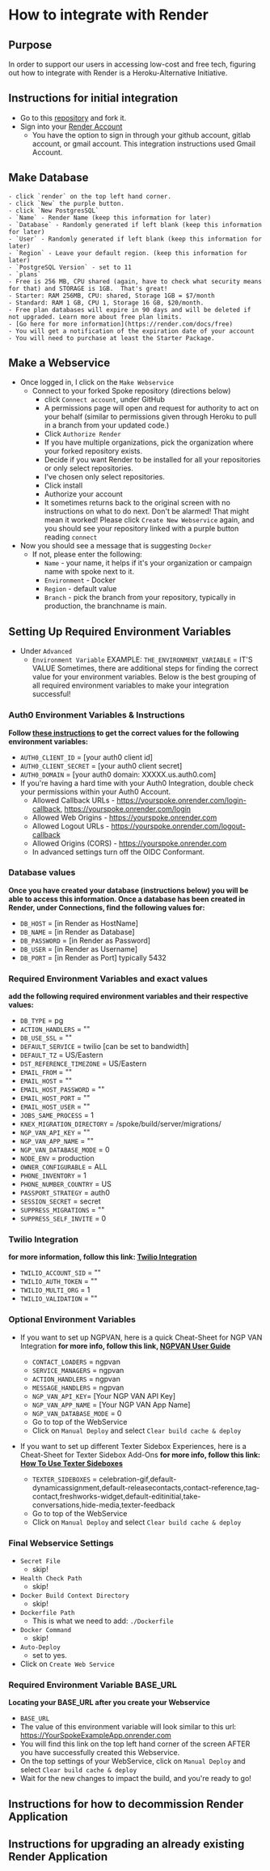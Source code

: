 # How to integrate with Render

## Purpose
In order to support our users in accessing low-cost and free tech, figuring out how to integrate with Render is a Heroku-Alternative Initiative.

## Instructions for initial integration
- Go to this [repository](https://github.com/MoveOnOrg/Spoke) and fork it.
- Sign into your [Render Account](https://render.com/)
    - You have the option to sign in through your github account, gitlab account, or gmail account.  This integration instructions used Gmail Account.

## Make Database
    - click `render` on the top left hand corner.
    - click `New` the purple button.
    - click `New PostgresSQL`
    - `Name` - Render Name (keep this information for later)
    - `Database` - Randomly generated if left blank (keep this information for later)
    - `User` - Randomly generated if left blank (keep this information for later)
    - `Region` - Leave your default region. (keep this information for later)
    - `PostgreSQL Version` - set to 11
    - `plans`
    - Free is 256 MB, CPU shared (again, have to check what security means for that) and STORAGE is 1GB.  That's great!
    - Starter: RAM 256MB, CPU: shared, Storage 1GB = $7/month
    - Standard: RAM 1 GB, CPU 1, Storage 16 GB, $20/month.
    - Free plan databases will expire in 90 days and will be deleted if not upgraded. Learn more about free plan limits.
    - [Go here for more information](https://render.com/docs/free)
    - You will get a notification of the expiration date of your account
    - You will need to purchase at least the Starter Package.

## Make a Webservice
- Once logged in, I click on the `Make Webservice`
  - Connect to your forked Spoke repository (directions below)
    - click `Connect account`, under GitHub
    - A permissions page will open and request for authority to act on your behalf (similar to permissions given through Heroku to pull in a branch from your updated code.)
    - Click `Authorize Render`
    - If you have multiple organizations, pick the organization where your forked repository exists.
    - Decide if you want Render to be installed for all your repositories or only select repositories.
    - I've chosen only select repositories.
    - Click install
    - Authorize your account
    - It sometimes returns back to the original screen with no instructions on what to do next.  Don't be alarmed! That might mean it worked! Please click `Create New Webservice` again, and you should see your repository linked with a purple button reading `connect`
- Now you should see a message that is suggesting `Docker`
  - If not, please enter the following:
    - `Name` - your name, it helps if it's your organization or campaign name with spoke next to it.
    - `Environment` - Docker
    - `Region` - default value
    - `Branch` - pick the branch from your repository, typically in production, the branchname is main.

## Setting Up Required Environment Variables
- Under `Advanced`
  - `Environment Variable`
    EXAMPLE:  `THE_ENVIRONMENT_VARIABLE` = IT'S VALUE
    Sometimes, there are additional steps for finding the correct value for your environment variables.  Below is the best grouping of all required environment variables to make your integration successful!

### Auth0 Environment Variables & Instructions
**Follow [these instructions](https://moveonorg.github.io/Spoke/#/HOWTO_HEROKU_DEPLOY?id=instructions-for-auth0-configuration-variable-setup) to get the correct values for the following environment variables:**
  - `AUTH0_CLIENT_ID` = [your auth0 client id]
  - `AUTH0_CLIENT_SECRET` = [your auth0 client secret]
  - `AUTH0_DOMAIN` = [your auth0 domain: XXXXX.us.auth0.com]
  - If you're having a hard time with your Auth0 Integration, double check your permissions within your Auth0 Account.
    - Allowed Callback URLs - https://yourspoke.onrender.com/login-callback, https://yourspoke.onrender.com/login
    - Allowed Web Origins - https://yourspoke.onrender.com
    - Allowed Logout URLs - https://yourspoke.onrender.com/logout-callback
    - Allowed Origins (CORS) - https://yourspoke.onrender.com
    - In advanced settings turn off the OIDC Conformant.
### Database values
**Once you have created your database (instructions below) you will be able to access this information.  Once a database has been created in Render, under Connections, find the following values for:**
  - `DB_HOST` = [in Render as HostName]
  - `DB_NAME` = [in Render as Database]
  - `DB_PASSWORD` = [in Render as Password]
  - `DB_USER` = [in Render as Username]
  - `DB_PORT` = [in Render as Port] typically 5432

### Required Environment Variables and exact values  
**add the following required environment variables and their respective values:**
  - `DB_TYPE` = pg
  - `ACTION_HANDLERS` = ""
  - `DB_USE_SSL` = ""
  - `DEFAULT_SERVICE` = twilio [can be set to bandwidth]
  - `DEFAULT_TZ` = US/Eastern
  - `DST_REFERENCE_TIMEZONE` = US/Eastern
  - `EMAIL_FROM` = ""
  - `EMAIL_HOST` = ""
  - `EMAIL_HOST_PASSWORD` = ""
  - `EMAIL_HOST_PORT` = ""
  - `EMAIL_HOST_USER` = ""
  - `JOBS_SAME_PROCESS` = 1
  - `KNEX_MIGRATION_DIRECTORY` = /spoke/build/server/migrations/
  - `NGP_VAN_API_KEY` = ""
  - `NGP_VAN_APP_NAME` = ""
  - `NGP_VAN_DATABASE_MODE` = 0
  - `NODE_ENV` = production
  - `OWNER_CONFIGURABLE` = ALL
  - `PHONE_INVENTORY` = 1
  - `PHONE_NUMBER_COUNTRY` = US
  - `PASSPORT_STRATEGY` = auth0
  - `SESSION_SECRET` = secret
  - `SUPPRESS_MIGRATIONS` = ""
  - `SUPPRESS_SELF_INVITE` = 0

### Twilio Integration
__for more information, follow this link: [Twilio Integration](https://moveonorg.github.io/Spoke/#/HOWTO_INTEGRATE_TWILIO?id=twilio-integration)__
  - `TWILIO_ACCOUNT_SID` = ""
  - `TWILIO_AUTH_TOKEN` = ""
  - `TWILIO_MULTI_ORG` = 1
  - `TWILIO_VALIDATION` = ""

### Optional Environment Variables

- If you want to set up NGPVAN, here is a quick Cheat-Sheet for NGP VAN Integration
__for more info, follow this link, [NGPVAN User Guide](https://moveonorg.github.io/Spoke/#/REFERENCE-NGPVAN_user_guide?id=ngpvan-integration-user-guide)__
    - `CONTACT_LOADERS` = ngpvan
    - `SERVICE_MANAGERS` = ngpvan
    - `ACTION_HANDLERS` = ngpvan
    - `MESSAGE_HANDLERS` = ngpvan
    - `NGP_VAN_API_KEY`= [Your NGP VAN API Key]
    - `NGP_VAN_APP_NAME` = [Your NGP VAN App Name]
    - `NGP_VAN_DATABASE_MODE` = 0
    - Go to top of the WebService
    - Click on `Manual Deploy` and select `Clear build cache & deploy`

- If you want to set up different Texter Sidebox Experiences, here is a Cheat-Sheet for Texter Sidebox Add-Ons
__for more info, follow this link: [How To Use Texter Sideboxes](https://moveonorg.github.io/Spoke/#/HOWTO-use-texter-sideboxes)__
    - `TEXTER_SIDEBOXES` = celebration-gif,default-dynamicassignment,default-releasecontacts,contact-reference,tag-contact,freshworks-widget,default-editinitial,take-conversations,hide-media,texter-feedback
    - Go to top of the WebService
    - Click on `Manual Deploy` and select `Clear build cache & deploy`

### Final Webservice Settings
- `Secret File`
  - skip!
- `Health Check Path`
  - skip!
- `Docker Build Context Directory`
  - skip!
- `Dockerfile Path`
  - This is what we need to add: `./Dockerfile`
- `Docker Command`
  - skip!
- `Auto-Deploy`
  - set to yes.
- Click on `Create Web Service`

### Required Environment Variable BASE_URL
**Locating your BASE_URL after you create your Webservice**
- `BASE_URL`
- The value of this environment variable will look similar to this url: https://YourSpokeExampleApp.onrender.com
- You will find this link on the top left hand corner of the screen AFTER you have successfully created this Webservice.
- On the top settings of your WebService, click on `Manual Deploy` and select `Clear build cache & deploy`
- Wait for the new changes to impact the build, and you're ready to go!

## Instructions for how to decommission Render Application

## Instructions for upgrading an already existing Render Application
